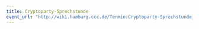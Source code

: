 ```yaml
---
title: Cryptoparty-Sprechstunde
event_url: "http://wiki.hamburg.ccc.de/Termin:Cryptoparty-Sprechstunde_Oktober"
---
```

